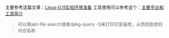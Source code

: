 主要参考这篇文章：[Linux-0.11实验环境准备](https://github.com/Wangzhike/HIT-Linux-0.11/blob/master/0-prepEnv/%E5%87%86%E5%A4%87%E5%AE%89%E8%A3%85%E7%8E%AF%E5%A2%83.md)
工具使用可以参考这个：[主要平台和工具简介](https://hoverwinter.gitbooks.io/hit-oslab-manual/content/environment.html)
> 可以用apt-file search或者dpkg-query -S来打印已安装库，从而找到库的对应名称
